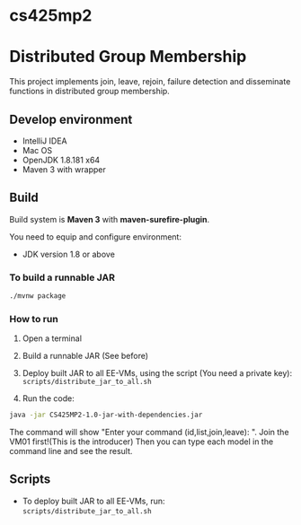 # cs425mp2

# Distributed Group Membership

This project implements join, leave, rejoin, failure detection and disseminate functions in distributed group membership.

## Develop environment

- IntelliJ IDEA
- Mac OS
- OpenJDK 1.8.181 x64
- Maven 3 with wrapper

## Build 

Build system is **Maven 3** with **maven-surefire-plugin**.

You need to equip and configure environment:

- JDK version 1.8 or above

### To build a runnable JAR

```bash
./mvnw package
```

### How to run

1. Open a terminal

2. Build a runnable JAR (See before)

3. Deploy built JAR to all EE-VMs, using the script (You need a private key): `scripts/distribute_jar_to_all.sh`

4. Run the code:
```bash
java -jar CS425MP2-1.0-jar-with-dependencies.jar
```
The command will show "Enter your command (id,list,join,leave): ". Join the VM01 first!(This is the introducer)
Then you can type each model in the command line and see the result.

## Scripts

- To deploy built JAR to all EE-VMs, run: `scripts/distribute_jar_to_all.sh`



